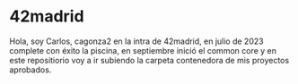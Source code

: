 # 42madrid
Hola, soy Carlos, cagonza2 en la intra de 42madrid, en julio de 2023 complete con éxito la piscina, en septiembre inició el common core y en este repositiorio voy a ir subiendo la carpeta contenedora de mis proyectos aprobados.
